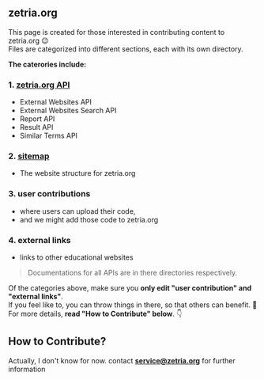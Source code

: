 ## zetria.org

This page is created for those interested in contributing content to zetria.org 😉  
Files are categorized into different sections, each with its own directory.  
  
**The caterories include:**  
### 1. [zetria.org API](./api)
   - External Websites API
   - External Websites Search API
   - Report API
   - Result API
   - Similar Terms API
### 2. [sitemap](./sitemap)
   - The website structure for zetria.org
### 3. user contributions
   - where users can upload their code,
   - and we might add those code to zetria.org
### 4. external links
   - links to other educational websites
  
> Documentations for all APIs are in there directories respectively.  
  
Of the categories above, make sure you **only edit "user contribution" and "external links"**.  
If you feel like to, you can throw things in there, so that others can benefit. 🌹  
For more details, **read "How to Contribute" below**. 👇

## How to Contribute?

Actually, I don't know for now. contact **service@zetria.org** for further information
